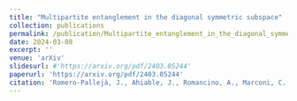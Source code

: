 ```yaml
---
title: "Multipartite entanglement in the diagonal symmetric subspace"
collection: publications
permalink: /publication/Multipartite_entanglement_in_the_diagonal_symmetric_subspace
date: 2024-03-08
excerpt: ''
venue: 'arXiv'
slidesurl: #'https://arxiv.org/pdf/2403.05244'
paperurl: 'https://arxiv.org/pdf/2403.05244'
citation: 'Romero-Pallejà, J., Ahiable, J., Romancino, A., Marconi, C., & Sanpera, A. (2024). Multipartite entanglement in the diagonal symmetric subspace. arXiv preprint arXiv:2403.05244. '
---
```

